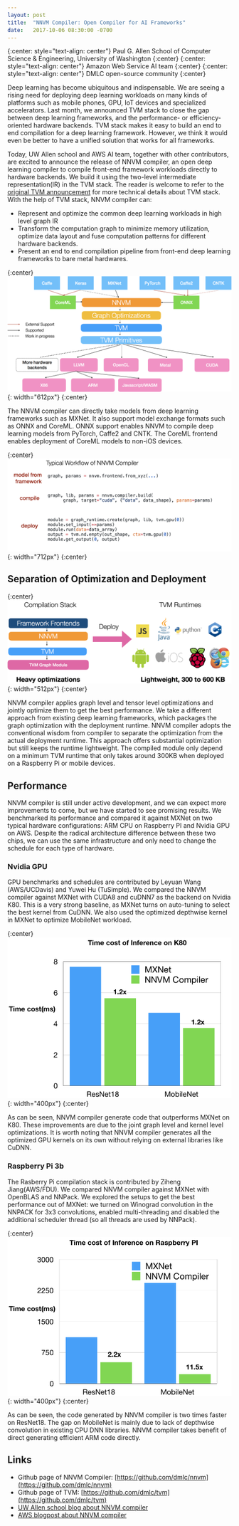 ```yaml
---
layout: post
title:  "NNVM Compiler: Open Compiler for AI Frameworks"
date:   2017-10-06 08:30:00 -0700
---
```

{:center: style="text-align: center"}
Paul G. Allen School of Computer Science & Engineering, University of Washington
{:center}
{:center: style="text-align: center"}
Amazon Web Service AI team
{:center}
{:center: style="text-align: center"}
DMLC open-source community
{:center}

Deep learning has become ubiquitous and indispensable. We are seeing a rising need for deploying deep learning workloads on many kinds of platforms such as mobile phones, GPU, IoT devices and specialized accelerators.  Last month, we announced TVM stack to close the gap between deep learning frameworks, and the performance- or efficiency-oriented hardware backends.  TVM stack makes it easy to build an end to end compilation for a deep learning framework.  However, we think it would even be better to have a unified solution that works for all frameworks.

Today, UW Allen school and AWS AI team, together with other contributors, are excited to announce the release of NNVM compiler, an open deep learning compiler to compile front-end framework workloads directly to hardware backends. We build it using the two-level intermediate representation(IR) in the TVM stack.
The reader is welcome to refer to the [original TVM announcement](http://www.tvmlang.org/2017/08/17/tvm-release-announcement.html) for more technical details about TVM stack. With the help of TVM stack, NNVM compiler can:

- Represent and optimize the common deep learning workloads in high level graph IR
- Transform the computation graph to minimize memory utilization, optimize data layout and fuse computation patterns for different hardware backends.
- Present an end to end compilation pipeline from front-end deep learning frameworks to bare metal hardwares.


{:center}
![image](/images/nnvm/nnvm_compiler_stack.png){: width="612px"}
{:center}

The NNVM compiler can directly take models from deep learning frameworks such as  MXNet.
It also support model exchange formats such as ONNX and CoreML. ONNX support enables NNVM to compile deep learning models from PyTorch, Caffe2 and CNTK.
The CoreML frontend enables deployment of CoreML models to non-iOS devices.

{:center}
![image](/images/nnvm/nnvm_compiler_code.png){: width="712px"}
{:center}

## Separation of Optimization and Deployment

{:center}
![image](/images/nnvm/nnvm_deploy.png){: width="512px"}
{:center}

NNVM compiler applies graph level and tensor level optimizations and jointly optimize them to get the best performance. We take a different approach from existing deep learning frameworks, which packages the graph optimization with the deployment runtime.  NNVM compiler adopts the conventional wisdom from compiler to separate the optimization from the actual deployment runtime. This approach offers substantial optimization but still keeps the runtime lightweight. The compiled module only depend on a minimum TVM runtime that only takes around 300KB when deployed on a Raspberry Pi or mobile devices.

## Performance

NNVM compiler is still under active development, and we can expect more improvements to come, but we have started to see promising results.
We benchmarked its performance and compared it against MXNet on two typical hardware configurations: ARM CPU on Raspberry PI and Nvidia GPU on AWS. Despite the radical architecture difference between these two chips, we can use the same infrastructure and only need to change the schedule for each type of hardware.

### Nvidia GPU

GPU benchmarks and schedules are contributed by Leyuan Wang (AWS/UCDavis) and Yuwei Hu (TuSimple). We compared the NNVM compiler against MXNet with CUDA8 and cuDNN7 as the backend on Nvidia K80. This is a very strong baseline, as MXNet turns on auto-tuning to select the best kernel from CuDNN. We also used the optimized depthwise kernel in MXNet to optimize MobileNet workload.

{:center}
![image](/images/nnvm/nnvm_k80_result.png){: width="400px"}
{:center}


As can be seen, NNVM compiler generate code that outperforms MXNet on K80. These improvements are due to the joint graph level and kernel level optimizations. It is worth noting that NNVM compiler generates all the optimized GPU kernels on its own without relying on external libraries like CuDNN.

### Raspberry Pi 3b

The Rasberry Pi compilation stack is contributed by Ziheng Jiang(AWS/FDU).
We compared NNVM compiler against MXNet with OpenBLAS and NNPack.
We explored the setups to get the best performance out of MXNet: we turned on Winograd convolution in the NNPACK for 3x3 convolutions, enabled multi-threading and disabled the additional scheduler thread (so all threads are used by NNPack).

{:center}
![image](/images/nnvm/nnvm_rasp_result.png){: width="400px"}
{:center}

As can be seen, the code generated by NNVM compiler is two times faster on ResNet18.
The gap on MobileNet is mainly due to lack of depthwise convolution in existing CPU DNN libraries. NNVM compiler takes benefit of direct generating efficient ARM code directly.


## Links
- Github page of NNVM Compiler: [https://github.com/dmlc/nnvm](https://github.com/dmlc/nnvm)
- Github page of TVM: [https://github.com/dmlc/tvm](https://github.com/dmlc/tvm)
- [UW Allen school blog about NNVM compiler](https://news.cs.washington.edu/2017/10/06/allen-school-and-aws-team-up-on-new-nnvm-compiler-for-deep-learning-frameworks/)
- [AWS blogpost about NNVM compiler](https://aws.amazon.com/blogs/ai/introducing-nnvm-compiler-a-new-open-end-to-end-compiler-for-ai-frameworks/)
